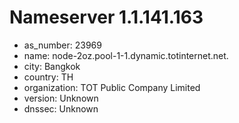 # Nameserver 1.1.141.163

* as_number: 23969
* name: node-2oz.pool-1-1.dynamic.totinternet.net.
* city: Bangkok
* country: TH
* organization: TOT Public Company Limited
* version: Unknown
* dnssec: Unknown
